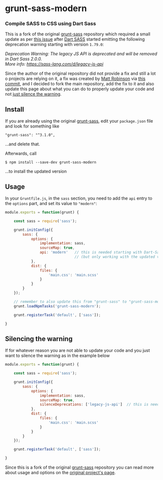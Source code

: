 # grunt-sass-modern

### Compile SASS to CSS using Dart Sass

This is a fork of the original [grunt-sass](https://github.com/sindresorhus/grunt-sass) repository which required a small update  as per [this issue](https://github.com/sindresorhus/grunt-sass/issues/311) after [Dart SASS](https://github.com/sass/dart-sass/tree/main) started emitting the following deprecation warning starting with version `1.79.0`:

_Deprecation Warning: The legacy JS API is deprecated and will be removed in Dart Sass 2.0.0._<br>
_More info: https://sass-lang.com/d/legacy-js-api_

Since the author of the original repository did not provide a fix and still a lot o projects are relying on it, a fix was created by [Matt Robinson](https://github.com/mattyrob) via [this commit](https://github.com/mattyrob/grunt-sass/commit/f6c3e356f70ce4a246bb5df250b0b7a1b7418ca9), and I decided to fork the main repository, add the fix to it and also update this page about what you can do to properly update your code and not [just silence the warning](https://sass-lang.com/documentation/breaking-changes/legacy-js-api/#silencing-warnings).

## Install

If you are already using the original [grunt-sass](https://github.com/sindresorhus/grunt-sass), edit your `package.json` file and look for something like

```
"grunt-sass": "^3.1.0",
```
...and delete that.

Afterwards, call
```
$ npm install --save-dev grunt-sass-modern
```
...to install the updated version

## Usage

In your `Gruntfile.js`, in the `sass` section, you need to add the `api` entry to the `options` part, and set its value to `"modern"`:

```js
module.exports = function(grunt) {

    const sass = require('sass');

    grunt.initConfig({
        sass: {
            options: {
                implementation: sass,
                sourceMap: true,
                api: 'modern'   // this is needed starting with Dart-Sass 1.79.0
                                // (but only working with the updated version of grunt-sass)
            },
            dist: {
                files: {
                    'main.css': 'main.scss'
                }
            }
        }
    });

    // remember to also update this from "grunt-sass" to "grunt-sass-modern"!
    grunt.loadNpmTasks('grunt-sass-modern');

    grunt.registerTask('default', ['sass']);

}
```

## Silencing the warning

If for whatever reason you are not able to update your code and you just want to silence the warning as in the example below

```js
module.exports = function(grunt) {

    const sass = require('sass');

    grunt.initConfig({
        sass: {
            options: {
                implementation: sass,
                sourceMap: true,
                silenceDeprecations: ['legacy-js-api']	// this is needed in order to silence the deprecation warning
            },
            dist: {
                files: {
                    'main.css': 'main.scss'
                }
            }
        }
    });

    grunt.registerTask('default', ['sass']);

}
```


Since this is a fork of the original [grunt-sass](https://github.com/sindresorhus/grunt-sass) repository you can read more about usage and options on the [original project's page](https://github.com/sindresorhus/grunt-sass).
